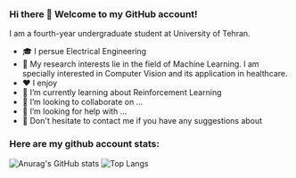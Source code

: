 
### Hi there 👋 Welcome to my GitHub account!

I am a fourth-year undergraduate student at University of Tehran. 

- 🎓 I persue Electrical Engineering
- 🔎 My research interests lie in the field of Machine Learning. I am specially interested in Computer Vision and its application in healthcare.
- ❤️ I enjoy 
- 🌱 I’m currently learning about Reinforcement Learning
- 👯 I’m looking to collaborate on ...
- 🤔 I’m looking for help with ...
- 💬 Don't hesitate to contact me if you have any suggestions about 

### Here are my github account stats:

![Anurag's GitHub stats](https://github-readme-stats.vercel.app/api?username=SamiraHajizadeh&show_icons=true&theme=algolia)
![Top Langs](https://github-readme-stats-git-masterrstaa-rickstaa.vercel.app/api/top-langs/?username=SamiraHajizadeh&layout=compact&theme=algolia)
